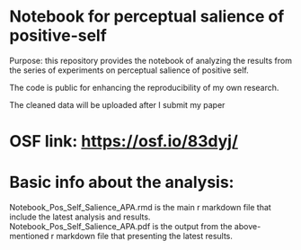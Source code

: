 # Notebook for perceptual salience of positive-self

Purpose: this repository provides the notebook of analyzing the results from the series of experiments on perceptual salience of positive self. 

The code is public for enhancing the reproducibility of my own research.

The cleaned data will be uploaded after I submit my paper

# OSF link: https://osf.io/83dyj/

# Basic info about the analysis:

Notebook_Pos_Self_Salience_APA.rmd is the main r markdown file that include the latest analysis and results. 
Notebook_Pos_Self_Salience_APA.pdf is the output from the above-mentioned r markdown file that presenting the latest results.